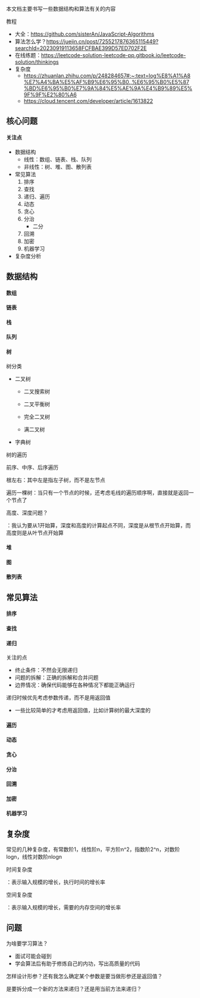 本文档主要书写一些数据结构和算法有关的内容

教程

- 大全：https://github.com/sisterAn/JavaScript-Algorithms
- 算法怎么学？https://juejin.cn/post/7255217876365115449?searchId=20230919113658FCFBAE399D57ED702F2E
- 在线练题：https://leetcode-solution-leetcode-pp.gitbook.io/leetcode-solution/thinkings
- 复杂度
  - https://zhuanlan.zhihu.com/p/248284657#:~:text=log%E8%A1%A8%E7%A4%BA%E5%AF%B9%E6%95%B0.,%E6%95%B0%E5%87%BD%E6%95%B0%E7%9A%84%E5%AE%9A%E4%B9%89%E5%9F%9F%E2%80%A6
  - https://cloud.tencent.com/developer/article/1613822
  
  

## 核心问题

#### 关注点

- 数据结构
  - 线性：数组、链表、栈、队列
  - 非线性：树、堆、图、散列表
- 常见算法
  1. 排序
  2. 查找
  3. 递归、遍历
  4. 动态
  5. 贪心
  6. 分治
     - 二分
  7. 回溯
  8. 加密
  9. 机器学习
- 复杂度分析



## 数据结构

#### 数组



#### 链表



#### 栈



#### 队列



#### 树

树分类

- 二叉树

  - 二叉搜索树

  - 二叉平衡树

  - 完全二叉树

  - 满二叉树

- 字典树



树的遍历

前序、中序、后序遍历

根左右：其中左是指左子树，而不是左节点

遍历一棵树：当只有一个节点的时候，还考虑毛线的遍历顺序啊，直接就是返回一个节点了



高度、深度问题？

：我认为要从1开始算，深度和高度的计算起点不同，深度是从根节点开始算，而高度则是从叶节点开始算



#### 堆



#### 图



#### 散列表



## 常见算法



#### 排序



#### 查找



#### 递归

关注的点

- 终止条件：不然会无限递归
- 问题的拆解：正确的拆解和合并问题
- 边界情况：确保代码能够在各种情况下都能正确运行

递归时候优先考虑参数传递，而不是用返回值

- 一些比较简单的才考虑用返回值，比如计算树的最大深度的



#### 遍历



#### 动态



#### 贪心



#### 分治



#### 回溯



#### 加密



#### 机器学习





## 复杂度

常见的几种复杂度，有常数阶1，线性阶n，平方阶n^2，指数阶2^n，对数阶logn，线性对数阶nlogn

时间复杂度

：表示输入规模的增长，执行时间的增长率

空间复杂度

：表示输入规模的增长，需要的内存空间的增长率





## 问题

为啥要学习算法？

- 面试可能会碰到
- 学会算法后有助于修炼自己的内功，写出高质量的代码

怎样设计形参？还有我怎么确定某个参数是要当做形参还是返回值？

是要拆分成一个新的方法来递归？还是用当前方法来递归？



